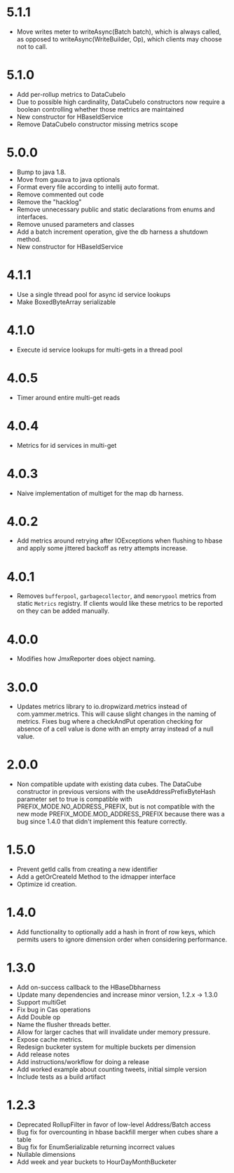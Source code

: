 5.1.1
=====
- Move writes meter to writeAsync(Batch batch), which is always called, as opposed to writeAsync(WriteBuilder, Op),
  which clients may choose not to call.

5.1.0
=====
- Add per-rollup metrics to DataCubeIo
- Due to possible high cardinality, DataCubeIo constructors now require a boolean
  controlling whether those metrics are maintained
- New constructor for HBaseIdService
- Remove DataCubeIo constructor missing metrics scope

5.0.0
=====
- Bump to java 1.8.
- Move from gauava to java optionals
- Format every file according to intellij auto format.
- Remove commented out code
- Remove the "hacklog"
- Remove unnecessary public and static declarations from enums and interfaces.
- Remove unused parameters and classes
- Add a batch increment operation, give the db harness a shutdown method.
- New constructor for HBaseIdService

4.1.1
=====
- Use a single thread pool for async id service lookups
- Make BoxedByteArray serializable

4.1.0
=====
- Execute id service lookups for multi-gets in a thread pool

4.0.5
=====
- Timer around entire multi-get reads

4.0.4
=====
- Metrics for id services in multi-get

4.0.3
=====
- Naive implementation of multiget for the map db harness.

4.0.2
=====
- Add metrics around retrying after IOExceptions when flushing to hbase
  and apply some jittered backoff as retry attempts increase.

4.0.1
=====
- Removes `bufferpool`, `garbagecollector`, and `memorypool` metrics from static `Metrics` registry. 
  If clients would like these metrics to be reported on they can be added manually.

4.0.0
=====
- Modifies how JmxReporter does object naming.

3.0.0
=====
- Updates metrics library to io.dropwizard.metrics instead of com.yammer.metrics. This will
cause slight changes in the naming of metrics. Fixes bug where a checkAndPut
operation checking for absence of a cell value is done with an empty array instead of
a null value.

2.0.0
=====
- Non compatible update with existing data cubes.  The DataCube constructor in
previous versions with the useAddressPrefixByteHash parameter set to true is
compatible with PREFIX_MODE.NO_ADDRESS_PREFIX, but is not compatible with the
new mode PREFIX_MODE.MOD_ADDRESS_PREFIX because there was a bug since 1.4.0
that didn't implement this feature correctly.

1.5.0
=====
- Prevent getId calls from creating a new identifier
- Add a getOrCreateId Method to the idmapper interface
- Optimize id creation.

1.4.0
=====
- Add functionality to optionally add a hash in front of row keys, which permits
users to ignore dimension order when considering performance.

1.3.0
=====
- Add on-success callback to the HBaseDbharness
- Update many dependencies and increase minor version, 1.2.x -> 1.3.0
- Support multiGet
- Fix bug in Cas operations
- Add Double op
- Name the flusher threads better.
- Allow for larger caches that will invalidate under memory pressure.
- Expose cache metrics.
- Redesign bucketer system for multiple buckets per dimension
- Add release notes
- Add instructions/workflow for doing a release
- Add worked example about counting tweets, initial simple version
- Include tests as a build artifact

1.2.3
=====
- Deprecated RollupFilter in favor of low-level Address/Batch access
- Bug fix for overcounting in hbase backfill merger when cubes share a table
- Bug fix for EnumSerializable returning incorrect values
- Nullable dimensions
- Add week and year buckets to HourDayMonthBucketer

